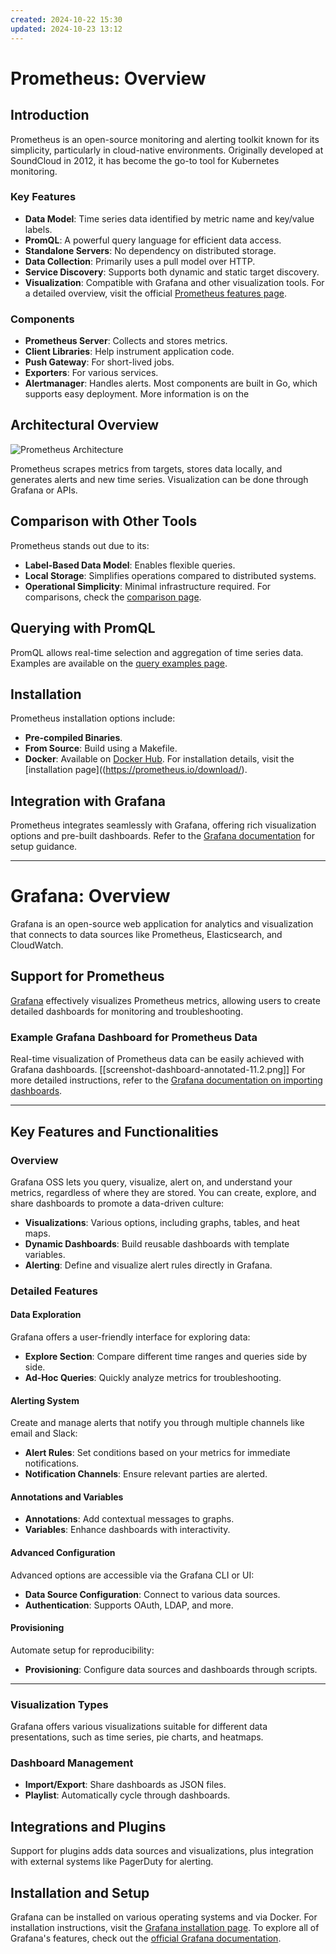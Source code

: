 ```yaml
---
created: 2024-10-22 15:30
updated: 2024-10-23 13:12
---
```

# Prometheus: Overview

## Introduction
Prometheus is an open-source monitoring and alerting toolkit known for its simplicity, particularly in cloud-native environments. Originally developed at SoundCloud in 2012, it has become the go-to tool for Kubernetes monitoring.

### Key Features
- **Data Model**: Time series data identified by metric name and key/value labels.
- **PromQL**: A powerful query language for efficient data access.
- **Standalone Servers**: No dependency on distributed storage.
- **Data Collection**: Primarily uses a pull model over HTTP.
- **Service Discovery**: Supports both dynamic and static target discovery.
- **Visualization**: Compatible with Grafana and other visualization tools.
For a detailed overview, visit the official [Prometheus features page](https://prometheus.io/).

### Components
- **Prometheus Server**: Collects and stores metrics.
- **Client Libraries**: Help instrument application code.
- **Push Gateway**: For short-lived jobs.
- **Exporters**: For various services.
- **Alertmanager**: Handles alerts.
Most components are built in Go, which supports easy deployment. More information is on the 

## Architectural Overview

![Prometheus Architecture](https://prometheus.io/assets/architecture.png)

Prometheus scrapes metrics from targets, stores data locally, and generates alerts and new time series. Visualization can be done through Grafana or APIs.

## Comparison with Other Tools
Prometheus stands out due to its:
- **Label-Based Data Model**: Enables flexible queries.
- **Local Storage**: Simplifies operations compared to distributed systems.
- **Operational Simplicity**: Minimal infrastructure required.
For comparisons, check the [comparison page](https://prometheus.io/docs/introduction/comparison/#comparison-to-alternatives).

## Querying with PromQL
PromQL allows real-time selection and aggregation of time series data. Examples are available on the [query examples page](https://prometheus.io/docs/prometheus/latest/querying/examples/#query-examples).

## Installation
Prometheus installation options include:
- **Pre-compiled Binaries**.
- **From Source**: Build using a Makefile.
- **Docker**: Available on [Docker Hub](https://hub.docker.com/r/prom/prometheus/).
For installation details, visit the [installation page]((https://prometheus.io/download/).

## Integration with Grafana
Prometheus integrates seamlessly with Grafana, offering rich visualization options and pre-built dashboards. Refer to the [Grafana documentation](https://grafana.com/docs/grafana/latest/datasources/prometheus/) for setup guidance.

---

# Grafana: Overview
Grafana is an open-source web application for analytics and visualization that connects to data sources like Prometheus, Elasticsearch, and CloudWatch. 

## Support for Prometheus
[Grafana](http://grafana.com/) effectively visualizes Prometheus metrics, allowing users to create detailed dashboards for monitoring and troubleshooting.

### Example Grafana Dashboard for Prometheus Data
Real-time visualization of Prometheus data can be easily achieved with Grafana dashboards.
[[screenshot-dashboard-annotated-11.2.png]]
For more detailed instructions, refer to the [Grafana documentation on importing dashboards](https://prometheus.io/docs/visualization/grafana/#importing-pre-built-dashboards-from-grafana-com).

---
## Key Features and Functionalities
### Overview
Grafana OSS lets you query, visualize, alert on, and understand your metrics, regardless of where they are stored. You can create, explore, and share dashboards to promote a data-driven culture:
- **Visualizations**: Various options, including graphs, tables, and heat maps.
- **Dynamic Dashboards**: Build reusable dashboards with template variables.
- **Alerting**: Define and visualize alert rules directly in Grafana.

### Detailed Features
#### Data Exploration
Grafana offers a user-friendly interface for exploring data:
- **Explore Section**: Compare different time ranges and queries side by side.
- **Ad-Hoc Queries**: Quickly analyze metrics for troubleshooting.

#### Alerting System
Create and manage alerts that notify you through multiple channels like email and Slack:
- **Alert Rules**: Set conditions based on your metrics for immediate notifications.
- **Notification Channels**: Ensure relevant parties are alerted.

#### Annotations and Variables
- **Annotations**: Add contextual messages to graphs.
- **Variables**: Enhance dashboards with interactivity.

#### Advanced Configuration
Advanced options are accessible via the Grafana CLI or UI:
- **Data Source Configuration**: Connect to various data sources.
- **Authentication**: Supports OAuth, LDAP, and more.

#### Provisioning
Automate setup for reproducibility:
- **Provisioning**: Configure data sources and dashboards through scripts.
  
---
### Visualization Types
Grafana offers various visualizations suitable for different data presentations, such as time series, pie charts, and heatmaps.

### Dashboard Management
- **Import/Export**: Share dashboards as JSON files.
- **Playlist**: Automatically cycle through dashboards.

## Integrations and Plugins
Support for plugins adds data sources and visualizations, plus integration with external systems like PagerDuty for alerting.

## Installation and Setup
Grafana can be installed on various operating systems and via Docker. For installation instructions, visit the [Grafana installation page](https://grafana.com/docs/grafana/latest/setup-grafana/installation/).
To explore all of Grafana's features, check out the [official Grafana documentation](https://grafana.com/docs/grafana/latest/).